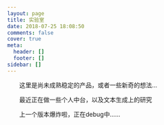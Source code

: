 ```yaml
---
layout: page
title: 实验室
date: 2018-07-25 18:08:50
comments: false
cover: true
meta:
  header: []
  footer: []
sidebar: []
---
```

　　这里是尚未成熟稳定的产品，或者一些新奇的想法...

　　最近正在做一些个人中台，以及文本生成上的研究   

　　<yellow>上一个版本爆炸啦，正在debug中......</yellow>